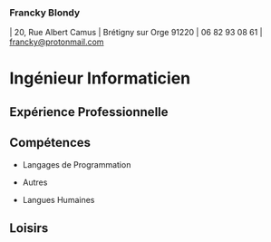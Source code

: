 ### Francky Blondy
| 20, Rue Albert Camus
| Brétigny sur Orge 91220
| 06 82 93 08 61
| francky@protonmail.com

# Ingénieur Informaticien

## Expérience Professionnelle

## Compétences
- Langages de Programmation

- Autres

- Langues Humaines

## Loisirs
